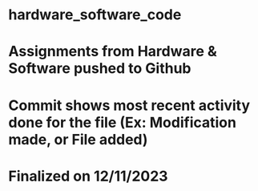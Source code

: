 # hardware_software_code
# Assignments from Hardware & Software pushed to Github
# Commit shows most recent activity done for the file (Ex: Modification made, or File added)
# Finalized on 12/11/2023